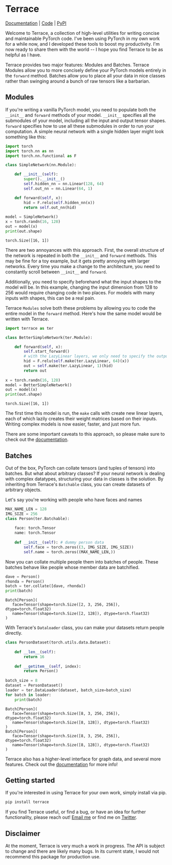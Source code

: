 # Terrace

[Documentation](https://terrace.readthedocs.io) | [Code](https://github.com/mixarcid/terrace) | [PyPI](https://pypi.org/project/terrace/)

Welcome to Terrace, a collection of high-level utilities for writing concise and maintainable PyTorch code. I've been using PyTorch in my own work for a while now, and I developed these tools to boost my productivity. I'm now ready to share them with the world -- I hope you find Terrace to be as helpful as I have.

Terrace provides two major features: Modules and Batches. Terrace Modules allow you to more concisely define your PyTorch models entirely in the `forward` method. Batches allow you to place all your data in nice classes rather than swinging around a bunch of raw tensors like a barbarian.

## Modules

If you're writing a vanilla PyTorch model, you need to populate both the `__init__` and `forward` methods of your model. `__init__` specifies all the submodules of your model, including all the input and output tensor shapes. `forward` specifies how to use all these submodules in order to run your computation. A simple neural network with a single hidden layer might look something like this:


```python
import torch
import torch.nn as nn
import torch.nn.functional as F

class SimpleNetwork(nn.Module):

    def __init__(self):
        super().__init__()
        self.hidden_nn = nn.Linear(128, 64)
        self.out_nn = nn.Linear(64, 1)

    def forward(self, x):
        hid = F.relu(self.hidden_nn(x))
        return self.out_nn(hid)
    
model = SimpleNetwork()
x = torch.randn(16, 128)
out = model(x)
print(out.shape)
```

    torch.Size([16, 1])


There are two annoyances with this approach. First, the overall structure of the network is repeated in both the `__init__` and `forward` methods. This may be fine for a toy example, but it gets pretty annoying with larger networks. Every time you make a change to the architecture, you need to constantly scroll between `__init__` and `forward`.

Additionally, you need to specify beforehand what the input shapes to the model will be. In this example, changing the input dimension from 128 to 256 would require changing code in two places. For models with many inputs with shapes, this can be a real pain.

Terrace `Modules` solve both these problems by allowing you to code the entire model in the `forward` method. Here's how the same model would be written with Terrace.


```python
import terrace as ter

class BetterSimpleNetwork(ter.Module):

    def forward(self, x):
        self.start_forward()
        # with the LazyLinear layers, we only need to specify the output dimension
        hid = F.relu(self.make(ter.LazyLinear, 64)(x))
        out = self.make(ter.LazyLinear, 1)(hid)
        return out
    
x = torch.randn(16, 128)
model = BetterSimpleNetwork()
out = model(x)
print(out.shape)
```

    torch.Size([16, 1])


The first time this model is run, the `make` calls with create new linear layers, each of which lazily creates their weight matrices based on their inputs. Writing complex models is now easier, faster, and just more fun.

There are some important caveats to this approach, so please make sure to check out the [documentation](https://terrace.readthedocs.io/en/latest/guides/module.html).

## Batches

Out of the box, PyTorch can collate tensors (and tuples of tensors) into batches. But what about arbitrary classes? If your neural network is dealing with complex datatypes, structuring your data in classes is the solution. By inheriting from Terrace's `Batchable` class, you can create datasets of arbitrary objects.

Let's say you're working with people who have faces and names


```python
MAX_NAME_LEN = 128
IMG_SIZE = 256
class Person(ter.Batchable):
    
    face: torch.Tensor
    name: torch.Tensor
    
    def __init__(self): # dummy person data
        self.face = torch.zeros((3, IMG_SIZE, IMG_SIZE))
        self.name = torch.zeros((MAX_NAME_LEN,))
```

Now you can collate multiple people them into batches of people. These batches behave like people whose member data are batchified.


```python
dave = Person()
rhonda = Person()
batch = ter.collate([dave, rhonda])
print(batch)
```

    Batch[Person](
       face=Tensor(shape=torch.Size([2, 3, 256, 256]), dtype=torch.float32)
       name=Tensor(shape=torch.Size([2, 128]), dtype=torch.float32)
    )


With Terrace's ``Dataloader`` class, you can make your datasets return people directly.


```python
class PersonDataset(torch.utils.data.Dataset):
    
    def __len__(self):
        return 16
    
    def __getitem__(self, index):
        return Person()
    
batch_size = 8
dataset = PersonDataset()
loader = ter.DataLoader(dataset, batch_size=batch_size)
for batch in loader:
    print(batch)
```

    Batch[Person](
       face=Tensor(shape=torch.Size([8, 3, 256, 256]), dtype=torch.float32)
       name=Tensor(shape=torch.Size([8, 128]), dtype=torch.float32)
    )
    Batch[Person](
       face=Tensor(shape=torch.Size([8, 3, 256, 256]), dtype=torch.float32)
       name=Tensor(shape=torch.Size([8, 128]), dtype=torch.float32)
    )


Terrace also has a higher-level interface for graph data, and several more features. Check out the [documentation](https://terrace.readthedocs.io)  for more info!

## Getting started

If you're interested in using Terrace for your own work, simply install via pip.

```bash
pip install terrace
```

If you find Terrace useful, or find a bug, or have an idea for further functionality, please reach out! [Email me](mailto:mixarcidiacono@gmail.com) or find me on [Twitter](https://twitter.com/mixarcid). 

## Disclaimer
At the moment, Terrace is very much a work in progress. The API is subject to change and there are likely many bugs. In its current state, I would not recommend this package for production use.
